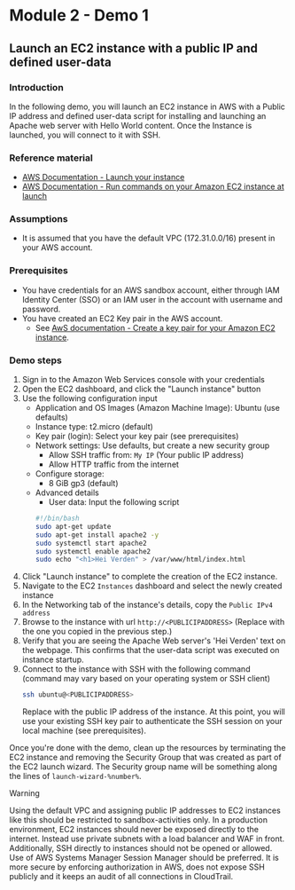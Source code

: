 # Module 2 - Demo 1
## Launch an EC2 instance with a public IP and defined user-data

### Introduction
In the following demo, you will launch an EC2 instance in AWS with a Public IP address and defined user-data script for installing and launching an Apache web server with Hello World content.
Once the Instance is launched, you will connect to it with SSH.

### Reference material
- [AWS Documentation - Launch your instance](https://docs.aws.amazon.com/AWSEC2/latest/UserGuide/LaunchingAndUsingInstances.html)
- [AWS Documentation - Run commands on your Amazon EC2 instance at launch](https://docs.aws.amazon.com/AWSEC2/latest/UserGuide/user-data.html)

### Assumptions
- It is assumed that you have the default VPC (172.31.0.0/16) present in your AWS account.

### Prerequisites
- You have credentials for an AWS sandbox account, either through IAM Identity Center (SSO) or an IAM user in the account with username and password.
- You have created an EC2 Key pair in the AWS account.
    - See [AwS documentation - Create a key pair for your Amazon EC2 instance](https://docs.aws.amazon.com/AWSEC2/latest/UserGuide/create-key-pairs.html).

### Demo steps
1. Sign in to the Amazon Web Services console with your credentials
2. Open the EC2 dashboard, and click the "Launch instance" button
3. Use the following configuration input
    - Application and OS Images (Amazon Machine Image): Ubuntu (use defaults)
    - Instance type: t2.micro (default)
    - Key pair (login): Select your key pair (see prerequisites)
    - Network settings: Use defaults, but create a new security group
        - Allow SSH traffic from: `My IP` (Your public IP address)
        - Allow HTTP traffic from the internet
    - Configure storage:
        - 8 GiB gp3 (default)
    - Advanced details
        - User data: Input the following script
        ```bash
        #!/bin/bash
        sudo apt-get update
        sudo apt-get install apache2 -y
        sudo systemctl start apache2
        sudo systemctl enable apache2
        sudo echo "<h1>Hei Verden" > /var/www/html/index.html
        ```
4. Click "Launch instance" to complete the creation of the EC2 instance.
5. Navigate to the EC2 `Instances` dashboard and select the newly created instance
6. In the Networking tab of the instance's details, copy the `Public IPv4 address`
7. Browse to the instance with url `http://<PUBLICIPADDRESS>` (Replace <PUBLICIPADDRESS> with the one you copied in the previous step.)
8. Verify that you are seeing the Apache Web server's 'Hei Verden' text on the webpage. This confirms that the user-data script was executed on instance startup.
9. Connect to the instance with SSH with the following command (command may vary based on your operating system or SSH client)
    ```bash
    ssh ubuntu@<PUBLICIPADDRESS>
    ```
    Replace <PUBLICIPADDRESS> with the public IP address of the instance.
    At this point, you will use your existing SSH key pair to authenticate the SSH session on your local machine (see prerequisites).

Once you're done with the demo, clean up the resources by terminating the EC2 instance and removing the Security Group that was created as part of the EC2 launch wizard. The Security group name will be something along the lines of `launch-wizard-%number%`.

> [!WARNING]
> Using the default VPC and assigning public IP addresses to EC2 instances like this should be restricted to sandbox-activities only. In a production environment, EC2 instances should never be exposed directly to the internet. Instead use private subnets with a load balancer and WAF in front.
> Additionally, SSH directly to instances should not be opened or allowed. Use of AWS Systems Manager Session Manager should be preferred. It is more secure by enforcing authorization in AWS, does not expose SSH publicly and it keeps an audit of all connections in CloudTrail.
